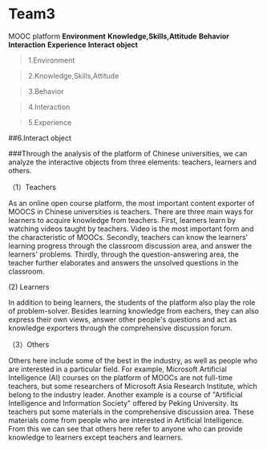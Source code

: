 # Team3
MOOC platform
**Environment**
**Knowledge,Skills,Attitude**
**Behavior**
**Interaction**
**Experience**
**Interact object**

> 1.Environment

> 2.Knowledge,Skills,Attitude

> 3.Behavior

> 4.Interaction

> 5.Experience

 ##6.Interact object

###Through the analysis of the platform of Chinese universities, we can analyze the interactive objects from three elements:       teachers, learners and others.
  
  （1）Teachers
  
  As an online open course platform, the most important content exporter of MOOCS in Chinese universities is teachers. There are three main ways for learners to acquire knowledge from teachers. First, learners learn by watching videos taught by teachers. Video is the most important form and the characteristic of MOOCs. Secondly, teachers can know the learners' learning progress through the classroom discussion area, and answer the learners' problems. Thirdly, through the question-answering area, the teacher further elaborates and answers the unsolved questions in the classroom.
  
  (2) Learners
  
  In addition to being learners, the students of the platform also play the role of problem-solver. Besides learning knowledge from eachers, they can also express their own views, answer other people's questions and act as knowledge exporters through the comprehensive discussion forum.
  
  （3）Others
  
  Others here include some of the best in the industry, as well as people who are interested in a particular field. For example, Microsoft  Artificial Intelligence (AI) courses on the platform of MOOCs are not full-time teachers, but some researchers of Microsoft Asia Research Institute, which belong to the industry leader. Another example is a course of "Artificial Intelligence and Information Society" offered by Peking University. Its teachers put some materials in the comprehensive discussion area. These materials come from people who are interested in Artificial Intelligence. From this we can see that others here refer to anyone who can provide knowledge to learners except teachers and learners.

